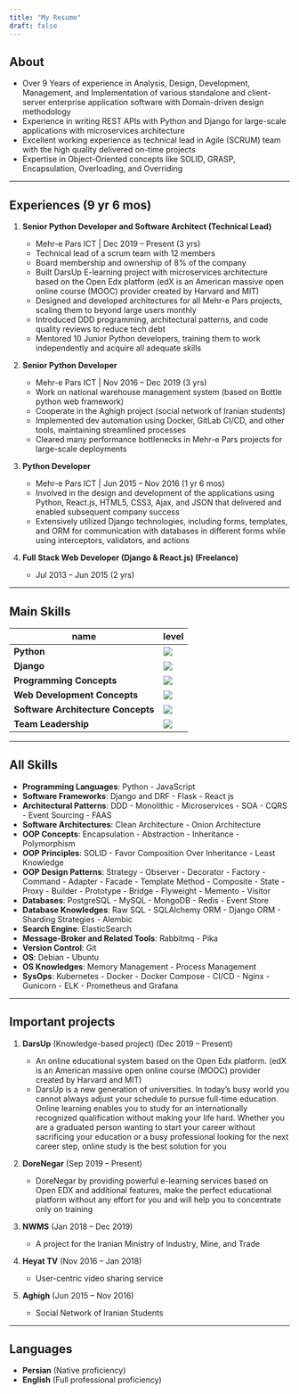 ```yaml
---
title: "My Resume"
draft: false
---
```


## About

- Over 9 Years of experience in Analysis, Design, Development, Management, and Implementation of various standalone and client-server enterprise application software with Domain-driven design methodology
- Experience in writing REST APIs with Python and Django for large-scale applications with microservices architecture
- Excellent working experience as technical lead in Agile (SCRUM) team with the high quality delivered on-time projects
- Expertise in Object-Oriented concepts like SOLID, GRASP, Encapsulation, Overloading, and Overriding

---

## Experiences (9 yr 6 mos)

1. **Senior Python Developer and Software Architect (Technical Lead)**
   - Mehr-e Pars ICT | Dec 2019 – Present (3 yrs)
   - Technical lead of a scrum team with 12 members
   - Board membership and ownership of 8% of the company
   - Built DarsUp E-learning project with microservices architecture based on the Open Edx platform (edX is an American massive open online course (MOOC) provider created by Harvard and MIT)
   - Designed and developed architectures for all Mehr-e Pars projects, scaling them to beyond large users monthly
   - Introduced DDD programming, architectural patterns, and code quality reviews to reduce tech debt
   - Mentored 10 Junior Python developers, training them to work independently and acquire all adequate skills
   
2. **Senior Python Developer**

   - Mehr-e Pars ICT | Nov 2016 – Dec 2019 (3 yrs)
   - Work on national warehouse management system (based on Bottle python web framework)
   - Cooperate in the Aghigh project (social network of Iranian students)
   - Implemented dev automation using Docker, GitLab CI/CD, and other tools, maintaining streamlined processes
   - Cleared many performance bottlenecks in Mehr-e Pars projects for large-scale deployments
   
3. **Python Developer**

   - Mehr-e Pars ICT | Jun 2015 – Nov 2016 (1 yr 6 mos)
   - Involved in the design and development of the applications using Python, React.js, HTML5, CSS3, Ajax, and JSON that delivered and enabled subsequent company success
   - Extensively utilized Django technologies, including forms, templates, and ORM for communication with databases in different forms while using interceptors, validators, and actions
   
4. **Full Stack Web Developer (Django & React.js) (Freelance)**

   - Jul 2013 – Jun 2015 (2 yrs)

---

## Main Skills

| name       | level               |
| ---------- | ------------------- |
| **Python** | ![](/img/skill_5.png) |
| **Django** | ![](/img/skill_5.png) |
| **Programming Concepts** | ![](/img/skill_5.png) |
| **Web Development Concepts** | ![](/img/skill_5.png) |
| **Software Architecture Concepts** | ![](/img/skill_4.png) |
| **Team Leadership** | ![](/img/skill_3.png) |

---

## All Skills

- **Programming Languages**: Python - JavaScript
- **Software Frameworks**: Django and DRF - Flask - React js
- **Architectural Patterns**: DDD - Monolithic - Microservices - SOA - CQRS - Event Sourcing - FAAS
- **Software Architectures**: Clean Architecture - Onion Architecture
- **OOP Concepts**: Encapsulation - Abstraction - Inheritance - Polymorphism
- **OOP Principles**: SOLID - Favor Composition Over Inheritance - Least Knowledge
- **OOP Design Patterns**: Strategy - Observer - Decorator - Factory - Command - Adapter - Facade - Template Method - Composite - State - Proxy - Builder - Prototype - Bridge - Flyweight - Memento - Visitor
- **Databases**: PostgreSQL - MySQL - MongoDB - Redis - Event Store
- **Database Knowledges**: Raw SQL - SQLAlchemy ORM - Django ORM - Sharding Strategies - Alembic
- **Search Engine**: ElasticSearch
- **Message-Broker and Related Tools**: Rabbitmq - Pika
- **Version Control**: Git
- **OS**: Debian - Ubuntu
- **OS Knowledges**: Memory Management - Process Management
- **SysOps**: Kubernetes - Docker - Docker Compose - CI/CD - Nginx - Gunicorn - ELK - Prometheus and Grafana

---

## Important projects

1. **DarsUp** (Knowledge-based project) (Dec 2019 – Present)

   - An online educational system based on the Open Edx platform. (edX is an American massive open online course (MOOC) provider created by Harvard and MIT)
   - DarsUp is a new generation of universities. In today’s busy world you cannot always adjust your schedule to pursue full-time education. Online learning enables you to study for an internationally recognized qualification without making your life hard. Whether you are a graduated person wanting to start your career without sacrificing your education or a busy professional looking for the next career step, online study is the best solution for you

2. **DoreNegar** (Sep 2019 – Present)

   - DoreNegar by providing powerful e-learning services based on Open EDX and additional features, make the perfect educational platform without any effort for you and will help you to concentrate only on training

3. **NWMS** (Jan 2018 – Dec 2019)
   - A project for the Iranian Ministry of Industry, Mine, and Trade
   
4. **Heyat TV** (Nov 2016 – Jan 2018)

   - User-centric video sharing service

5. **Aghigh** (Jun 2015 – Nov 2016)

   - Social Network of Iranian Students

---

## Languages

- **Persian** (Native proficiency)
- **English** (Full professional proficiency)